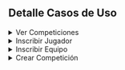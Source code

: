 ## Detalle Casos de Uso

<details>
  <summary>Ver Competiciones</summary>

|VerCompeticiones
|:-:
|![](Imagenes/VerCompeticiones.png)
|[Código](Códigos/VerCompeticiones.puml)
  
</details>
  
<details>
  <summary>Inscribir Jugador</summary>

|InscribirJugador
|:-:
|![](Imagenes/InscribirJugador.png)
|[Código](Códigos/InscribirJugador.puml)

</details>

<details>
  <summary>Inscribir Equipo</summary>

|InscribirEquipo
|:-:
|![](Imagenes/InscribirEquipo.png)
|[Código](Códigos/InscribirEquipo.puml)

</details>
      
<details>
  <summary>Crear Competición</summary>

|CrearCompetición
|:-:
|![](Imagenes/CrearCompetición.png)
|[Código](Códigos/CrearCompetición.puml)

</details>
